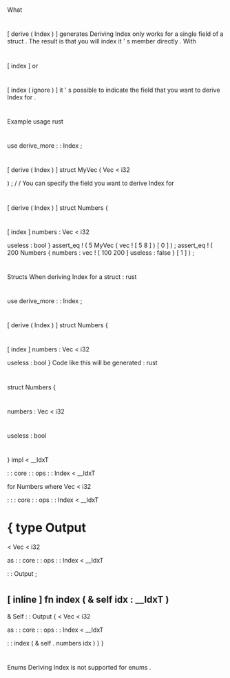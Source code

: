 #
What
#
[
derive
(
Index
)
]
generates
Deriving
Index
only
works
for
a
single
field
of
a
struct
.
The
result
is
that
you
will
index
it
'
s
member
directly
.
With
#
[
index
]
or
#
[
index
(
ignore
)
]
it
'
s
possible
to
indicate
the
field
that
you
want
to
derive
Index
for
.
#
#
Example
usage
rust
#
use
derive_more
:
:
Index
;
#
#
[
derive
(
Index
)
]
struct
MyVec
(
Vec
<
i32
>
)
;
/
/
You
can
specify
the
field
you
want
to
derive
Index
for
#
[
derive
(
Index
)
]
struct
Numbers
{
#
[
index
]
numbers
:
Vec
<
i32
>
useless
:
bool
}
assert_eq
!
(
5
MyVec
(
vec
!
[
5
8
]
)
[
0
]
)
;
assert_eq
!
(
200
Numbers
{
numbers
:
vec
!
[
100
200
]
useless
:
false
}
[
1
]
)
;
#
#
Structs
When
deriving
Index
for
a
struct
:
rust
#
use
derive_more
:
:
Index
;
#
#
[
derive
(
Index
)
]
struct
Numbers
{
#
[
index
]
numbers
:
Vec
<
i32
>
useless
:
bool
}
Code
like
this
will
be
generated
:
rust
#
struct
Numbers
{
#
numbers
:
Vec
<
i32
>
#
useless
:
bool
#
}
impl
<
__IdxT
>
:
:
core
:
:
ops
:
:
Index
<
__IdxT
>
for
Numbers
where
Vec
<
i32
>
:
:
:
core
:
:
ops
:
:
Index
<
__IdxT
>
{
type
Output
=
<
Vec
<
i32
>
as
:
:
core
:
:
ops
:
:
Index
<
__IdxT
>
>
:
:
Output
;
#
[
inline
]
fn
index
(
&
self
idx
:
__IdxT
)
-
>
&
Self
:
:
Output
{
<
Vec
<
i32
>
as
:
:
core
:
:
ops
:
:
Index
<
__IdxT
>
>
:
:
index
(
&
self
.
numbers
idx
)
}
}
#
#
Enums
Deriving
Index
is
not
supported
for
enums
.

